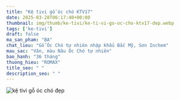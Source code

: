```yaml
---
title: "Kệ tivi gỗ óc chó KTV17"
date: 2025-03-28T06:17:40+00:00
thumbnail: img/thumb/ke-tivi/ke-ti-vi-go-oc-cho-ktv17-dep.webp
tags: ['ke-tivi']
draft: false
ma_san_pham: "BA"
chat_lieu: "Gỗ Óc Chó tự nhiên nhập khẩu Bắc Mỹ, Sơn Inchem"
mau_sac: "Vân, màu Nâu Óc Chó tự nhiên"
bao_hanh: "36 tháng"
thuong_hieu: "ROMAX"
title_seo: " "
description_seo: " "
---
```

![kệ tivi gỗ óc chó đẹp](/img/ke-tivi/ktv17/ke-ti-vi-go-oc-cho-ktv17-1.webp)